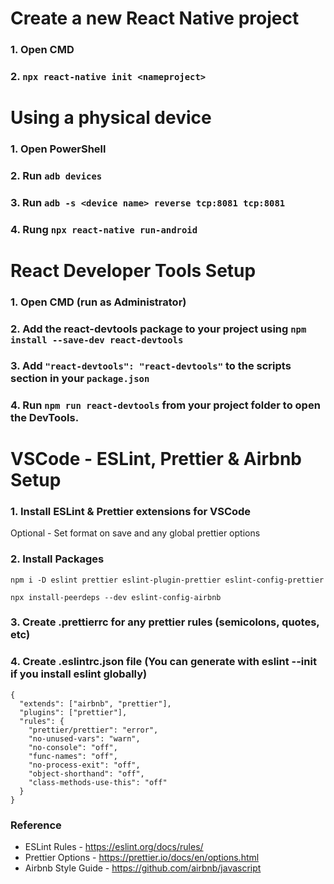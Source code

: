 # Create a new React Native project
### 1. Open CMD
### 2. ```npx react-native init <nameproject>```

# Using a physical device

### 1. Open PowerShell
### 2. Run ```adb devices```
### 3. Run ```adb -s <device name> reverse tcp:8081 tcp:8081```
### 4. Rung ```npx react-native run-android```

# React Developer Tools Setup
### 1. Open CMD (run as Administrator)
### 2. Add the react-devtools package to your project using ```npm install --save-dev react-devtools```
### 3. Add ```"react-devtools": "react-devtools"``` to the scripts section in your ```package.json```
### 4. Run ```npm run react-devtools``` from your project folder to open the DevTools.

# VSCode - ESLint, Prettier & Airbnb Setup

### 1. Install ESLint & Prettier extensions for VSCode

Optional - Set format on save and any global prettier options

### 2. Install Packages
```
npm i -D eslint prettier eslint-plugin-prettier eslint-config-prettier
```

```
npx install-peerdeps --dev eslint-config-airbnb
```

### 3. Create .prettierrc for any prettier rules (semicolons, quotes, etc)

### 4. Create .eslintrc.json file (You can generate with eslint --init if you install eslint globally)

```
{
  "extends": ["airbnb", "prettier"],
  "plugins": ["prettier"],
  "rules": {
    "prettier/prettier": "error",
    "no-unused-vars": "warn",
    "no-console": "off",
    "func-names": "off",
    "no-process-exit": "off",
    "object-shorthand": "off",
    "class-methods-use-this": "off"
  }
}
```

### Reference
* ESLint Rules - https://eslint.org/docs/rules/
* Prettier Options - https://prettier.io/docs/en/options.html
* Airbnb Style Guide - https://github.com/airbnb/javascript
